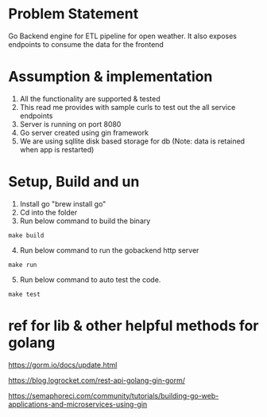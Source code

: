 # Problem Statement
Go Backend engine for ETL pipeline for open weather. It also exposes endpoints to consume the data for the frontend


# Assumption & implementation
1. All the functionality are supported & tested 
2. This read me provides with sample curls to test out the all service endpoints 
3. Server is running on port 8080 
4. Go server created using gin framework 
5. We are using sqllite disk based storage for db (Note: data is retained when app is restarted)

# Setup, Build and un
1. Install go "brew install go"
2. Cd into the folder
3. Run below command to build the binary
```
make build
```
4. Run below command to run the gobackend http server
```
make run
```
5. Run below command to auto test the code.
```
make test
```

# ref for lib & other helpful methods for golang

https://gorm.io/docs/update.html

https://blog.logrocket.com/rest-api-golang-gin-gorm/

https://semaphoreci.com/community/tutorials/building-go-web-applications-and-microservices-using-gin